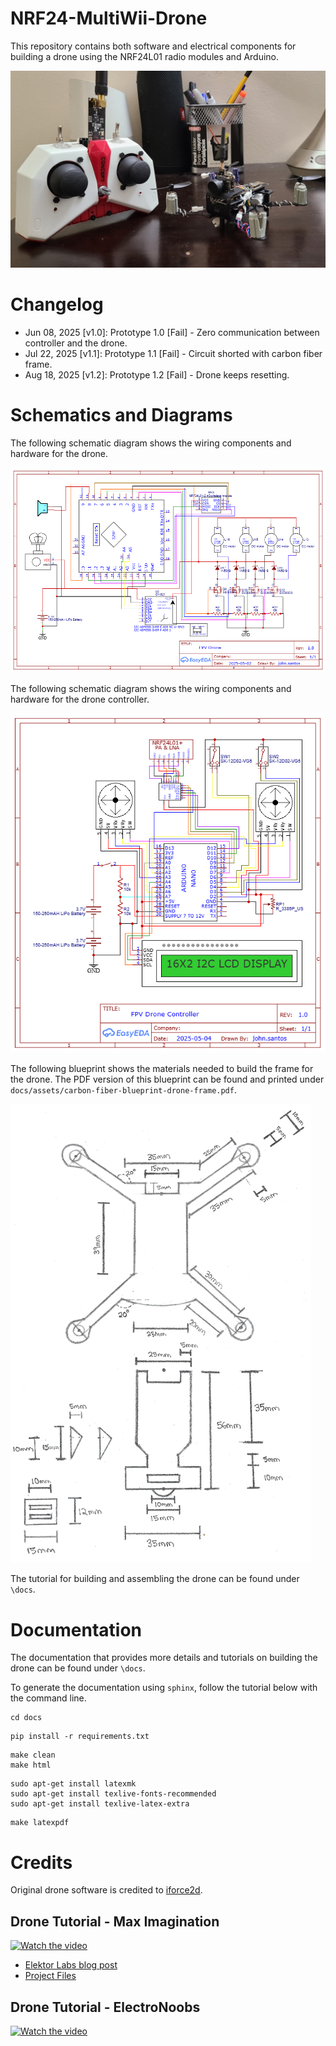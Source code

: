 # NRF24-MultiWii-Drone

This repository contains both software and electrical components for building a drone using the NRF24L01 radio modules and Arduino.

![Prototype One](docs/assets/prototype_1.2.jpg)

# Changelog

* Jun 08, 2025 [v1.0]: Prototype 1.0 [Fail] - Zero communication between controller and the drone.
* Jul 22, 2025 [v1.1]: Prototype 1.1 [Fail] - Circuit shorted with carbon fiber frame. 
* Aug 18, 2025 [v1.2]: Prototype 1.2 [Fail] - Drone keeps resetting.

# Schematics and Diagrams

The following schematic diagram shows the wiring components and hardware for the drone.

![Drone Schematic](docs/assets/schematic_drone.png)

The following schematic diagram shows the wiring components and hardware for the drone controller. 

![Controller Schematic](docs/assets/schematic_controller.png)

The following blueprint shows the materials needed to build the frame for the drone. The PDF version of this blueprint can be found and printed under `docs/assets/carbon-fiber-blueprint-drone-frame.pdf`.

![Drone Frame Blurprint](docs/assets/carbon-fiber-blueprint-drone-frame.png)

The tutorial for building and assembling the drone can be found under `\docs`.

# Documentation

The documentation that provides more details and tutorials on building the drone can be found under `\docs`. 

To generate the documentation using `sphinx`, follow the tutorial below with the command line. 

```shell
cd docs
```

```shell
pip install -r requirements.txt
```

```shell
make clean
make html
```

```shell
sudo apt-get install latexmk
sudo apt-get install texlive-fonts-recommended
sudo apt-get install texlive-latex-extra
```

```shell
make latexpdf
```

# Credits

Original drone software is credited to [iforce2d](https://www.youtube.com/@iforce2d).

## Drone Tutorial - Max Imagination

[![Watch the video](https://img.youtube.com/vi/Sa6EslOHsI0/0.jpg)](https://www.youtube.com/watch?v=Sa6EslOHsI0)

* [Elektor Labs blog post](https://www.elektormagazine.com/labs/make-a-tiny-arduino-drone-with-fpv-camera)
* [Project Files](https://drive.google.com/drive/folders/1mWTCPN2daOcmTa4wUF0j8qPXhXvxLfkK)

## Drone Tutorial - ElectroNoobs

[![Watch the video](https://img.youtube.com/vi/J0x4ChjUS00/0.jpg)](https://www.youtube.com/watch?v=J0x4ChjUS00&t=719s)

